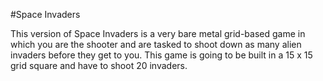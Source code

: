 #Space Invaders

This version of Space Invaders is a very bare metal grid-based game in which you are the shooter and are tasked to shoot down as many alien invaders before they get to you. This game is going to be built in a 15 x 15 grid square and have to shoot 20 invaders.
